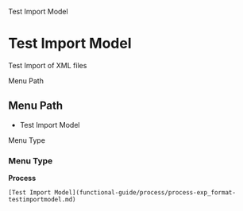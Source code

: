 
Test Import Model
# Test Import Model


Test Import of XML files

Menu Path
## Menu Path



- Test Import Model

Menu Type
### Menu Type

**Process**


```
[Test Import Model](functional-guide/process/process-exp_format-testimportmodel.md)
```